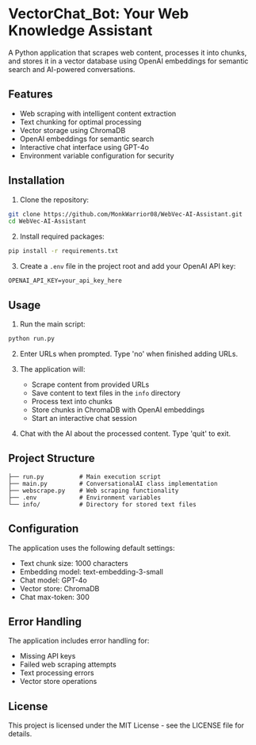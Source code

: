 # VectorChat_Bot: Your Web Knowledge Assistant
A Python application that scrapes web content, processes it into chunks, and stores it in a vector database using OpenAI embeddings for semantic search and AI-powered conversations.

## Features

- Web scraping with intelligent content extraction
- Text chunking for optimal processing
- Vector storage using ChromaDB
- OpenAI embeddings for semantic search
- Interactive chat interface using GPT-4o
- Environment variable configuration for security

## Installation

1. Clone the repository:
```bash
git clone https://github.com/MonkWarrior08/WebVec-AI-Assistant.git
cd WebVec-AI-Assistant
```

2. Install required packages:
```bash
pip install -r requirements.txt
```

3. Create a `.env` file in the project root and add your OpenAI API key:
```
OPENAI_API_KEY=your_api_key_here
```

## Usage

1. Run the main script:
```bash
python run.py
```

2. Enter URLs when prompted. Type 'no' when finished adding URLs.

3. The application will:
   - Scrape content from provided URLs
   - Save content to text files in the `info` directory
   - Process text into chunks
   - Store chunks in ChromaDB with OpenAI embeddings
   - Start an interactive chat session

4. Chat with the AI about the processed content. Type 'quit' to exit.

## Project Structure

```
├── run.py          # Main execution script
├── main.py         # ConversationalAI class implementation
├── webscrape.py    # Web scraping functionality
├── .env            # Environment variables
└── info/           # Directory for stored text files
```

## Configuration

The application uses the following default settings:
- Text chunk size: 1000 characters
- Embedding model: text-embedding-3-small
- Chat model: GPT-4o
- Vector store: ChromaDB
- Chat max-token: 300

## Error Handling

The application includes error handling for:
- Missing API keys
- Failed web scraping attempts
- Text processing errors
- Vector store operations

## License

This project is licensed under the MIT License - see the LICENSE file for details.
